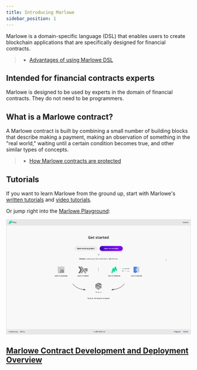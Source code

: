 ```yaml
---
title: Introducing Marlowe
sidebar_position: 1
---
```


Marlowe is a domain-specific language (DSL) that enables users to create blockchain applications that are specifically designed for financial contracts.

> * [Advantages of using Marlowe DSL](development/dsl.md)

## Intended for financial contracts experts

Marlowe is designed to be used by experts in the domain of financial contracts. They do not need to be programmers. 

## What is a Marlowe contract? 

A Marlowe contract is built by combining a small number of building blocks that describe making a payment, making an observation of something in the "real world," waiting until a certain condition becomes true, and other similar types of concepts. 

> * [How Marlowe contracts are protected](development/platform.md#how-marlowe-contracts-are-protected)

## Tutorials

If you want to learn Marlowe from the ground up, start with Marlowe's [written tutorials](tutorials/tutorials-overview.md) and [video tutorials](tutorials/videos.md). 

Or jump right into the [Marlowe Playground](https://play.marlowe-finance.io): 

[![Marlowe Playground](../static/img/landing-page-example.png)](https://play.marlowe-finance.io)

## [Marlowe Contract Development and Deployment Overview](development/deployment-overview.md)

